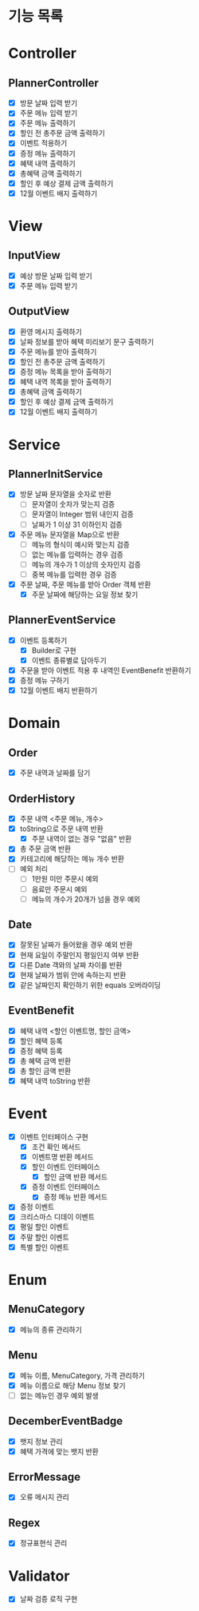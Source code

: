 # 기능 목록

# Controller

## PlannerController

- [X]  방문 날짜 입력 받기
- [X]  주문 메뉴 입력 받기
- [X]  주문 메뉴 출력하기
- [X]  할인 전 총주문 금액 출력하기
- [X]  이벤트 적용하기
- [X]  증정 메뉴 출력하기
- [X]  혜택 내역 출력하기
- [X]  총혜택 금액 출력하기
- [X]  할인 후 예상 결제 금액 출력하기
- [X]  12월 이벤트 배지 출력하기

# View

## InputView

- [X]  예상 방문 날짜 입력 받기
- [X]  주문 메뉴 입력 받기

## OutputView

- [X]  환영 메시지 출력하기
- [X]  날짜 정보를 받아 혜택 미리보기 문구 출력하기
- [X]  주문 메뉴를 받아 출력하기
- [X]  할인 전 총주문 금액 출력하기
- [X]  증정 메뉴 목록을 받아 출력하기
- [X]  혜택 내역 목록을 받아 출력하기
- [X]  총혜택 금액 출력하기
- [X]  할인 후 예상 결제 금액 출력하기
- [X]  12월 이벤트 배지 출력하기

# Service

## PlannerInitService

- [X]  방문 날짜 문자열을 숫자로 반환
    - [ ]  문자열이 숫자가 맞는지 검증
    - [ ]  문자열이 Integer 범위 내인지 검증
    - [ ]  날짜가 1 이상 31 이하인지 검증
- [X]  주문 메뉴 문자열을 Map으로 반환
    - [ ]  메뉴의 형식이 예시와 맞는지 검증
    - [ ]  없는 메뉴를 입력하는 경우 검증
    - [ ]  메뉴의 개수가 1 이상의 숫자인지 검증
    - [ ]  중복 메뉴를 입력한 경우 검증
- [X]  주문 날짜, 주문 메뉴를 받아 Order 객체 반환
    - [X]  주문 날짜에 해당하는 요일 정보 찾기

## PlannerEventService

- [X]  이벤트 등록하기
    - [X]  Builder로 구현
    - [X]  이벤트 종류별로 담아두기
- [X]  주문을 받아 이벤트 적용 후 내역인 EventBenefit 반환하기
- [X]  증정 메뉴 구하기
- [X]  12월 이벤트 배지 반환하기

# Domain

## Order

- [X]  주문 내역과 날짜를 담기

## OrderHistory

- [X]  주문 내역 <주문 메뉴, 개수>
- [X]  toString으로 주문 내역 반환
    - [X]  주문 내역이 없는 경우 "없음" 반환 
- [X]  총 주문 금액 반환
- [X]  카테고리에 해당하는 메뉴 개수 반환
- [ ]  예외 처리
    - [ ]  1만원 미만 주문시 예외 
    - [ ]  음료만 주문시 예외
    - [ ]  메뉴의 개수가 20개가 넘을 경우 예외

## Date

- [X]  잘못된 날짜가 들어왔을 경우 예외 반환
- [X]  현재 요일이 주말인지 평일인지 여부 반환
- [X]  다른 Date 객와의 날짜 차이를 반환
- [X]  현재 날짜가 범위 안에 속하는지 반환
- [X]  같은 날짜인지 확인하기 위한 equals 오버라이딩

## EventBenefit

- [X]  혜택 내역 <할인 이벤트명, 할인 금액>
- [X]  할인 혜택 등록
- [X]  증정 혜택 등록
- [X]  총 혜택 금액 반환
- [X]  총 할인 금액 반환
- [X]  혜택 내역 toString 반환

# Event

- [X]  이벤트 인터페이스 구현
    - [X]  조건 확인 메서드
    - [X]  이벤트명 반환 메서드 
    - [X]  할인 이벤트 인터페이스
       - [X]  할인 금액 반환 메서드
    - [X]  증정 이벤트 인터페이스
       - [X]  증정 메뉴 반환 메서드
- [X]  증정 이벤트
- [X]  크리스마스 디데이 이벤트
- [X]  평일 할인 이벤트
- [X]  주말 할인 이벤트
- [X]  특별 할인 이벤트

# Enum

## MenuCategory

- [X]  메뉴의 종류 관리하기

## Menu

- [X]  메뉴 이름, MenuCategory, 가격 관리하기
- [X]  메뉴 이름으로 해당 Menu 정보 찾기
- [ ]  없는 메뉴인 경우 예외 발생

## DecemberEventBadge

- [X]  뱃지 정보 관리
- [X]  혜택 가격에 맞는 뱃지 반환

## ErrorMessage

- [X]  오류 메시지 관리

## Regex

- [X]  정규표현식 관리

# Validator

- [X]  날짜 검증 로직 구현